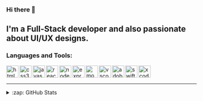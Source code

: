 ### Hi there 👋

## I'm a Full-Stack developer and also passionate about UI/UX designs.

### Languages and Tools:

<img align="left" alt="html5" height="32" width="32" src="https://simpleicons.org/icons/html5.svg" />
<img align="left" alt="css3" height="32" width="32" src="https://simpleicons.org/icons/css3.svg" />
<img align="left" alt="javascript" height="32" width="32" src="https://simpleicons.org/icons/javascript.svg" />
<img align="left" alt="react.js" height="32" width="32" src="https://simpleicons.org/icons/react.svg" />
<img align="left" alt="node.js" height="32" width="32" src="https://simpleicons.org/icons/nodedotjs.svg" />
<img align="left" alt="express.js" height="32" width="32" src="https://simpleicons.org/icons/express.svg" />
<img align="left" alt="mongoDB" height="32" width="32" src="https://simpleicons.org/icons/mongodb.svg" />
<img align="left" alt="vscode" height="32" width="32" src="https://simpleicons.org/icons/visualstudiocode.svg" />
<img align="left" alt="adobeXD" height="32" width="32" src="https://simpleicons.org/icons/adobexd.svg" />
<img align="left" alt="swift" height="32" width="32" src="https://simpleicons.org/icons/swift.svg" />
<img align="left" alt="xcode" height="32" width="32" src="https://simpleicons.org/icons/xcode.svg" />

<br />
<br />

---

<details>
  <summary>:zap: GitHub Stats</summary>

 <img align="left" alt="Avishka's GitHub Stats" src="https://github-readme-stats-avishka964.vercel.app/api/top-langs/?username=avishka964&show_icons=true&hide_border=true&bg_color=f1f1f1" />

</details>
